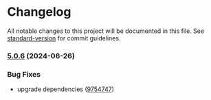 # Changelog

All notable changes to this project will be documented in this file. See [standard-version](https://github.com/conventional-changelog/standard-version) for commit guidelines.

### [5.0.6](https://github.com/shellscape/webpack-hot-client/compare/v4.2.0...v5.0.6) (2024-06-26)


### Bug Fixes

* upgrade dependencies ([9754747](https://github.com/shellscape/webpack-hot-client/commit/9754747a321fd0bb88d3e67bff2d3c73f0af7d14))
